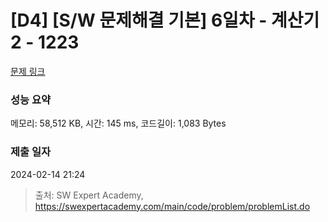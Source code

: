 # [D4] [S/W 문제해결 기본] 6일차 - 계산기2 - 1223 

[문제 링크](https://swexpertacademy.com/main/code/problem/problemDetail.do?contestProbId=AV14nnAaAFACFAYD) 

### 성능 요약

메모리: 58,512 KB, 시간: 145 ms, 코드길이: 1,083 Bytes

### 제출 일자

2024-02-14 21:24



> 출처: SW Expert Academy, https://swexpertacademy.com/main/code/problem/problemList.do
